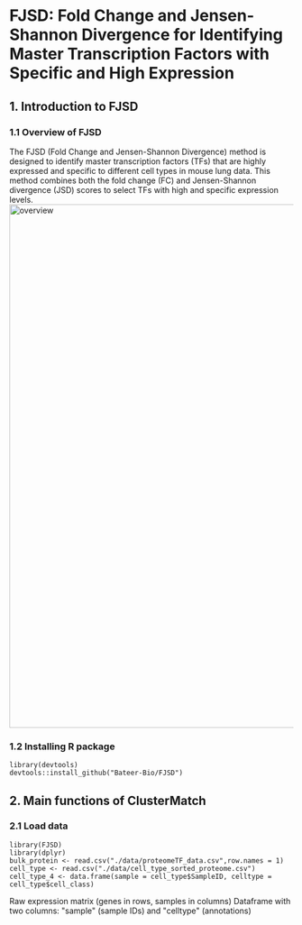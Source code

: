 # FJSD: Fold Change and Jensen-Shannon Divergence for Identifying Master Transcription Factors with Specific and High Expression
## 1.	Introduction to FJSD
### 1.1	Overview of FJSD
The FJSD (Fold Change and Jensen-Shannon Divergence) method is designed to identify master transcription factors (TFs) that are highly expressed and specific to different cell types in mouse lung data. This method combines both the fold change (FC) and Jensen-Shannon divergence (JSD) scores to select TFs with high and specific expression levels.
<img width="1974" height="929" alt="overview" src="https://github.com/user-attachments/assets/171b59f2-9e69-4958-b933-38acafcde8c1" />
### 1.2 Installing R package
```
library(devtools)
devtools::install_github("Bateer-Bio/FJSD")
```
## 2.	Main functions of ClusterMatch
### 2.1 Load data
```
library(FJSD)
library(dplyr)
bulk_protein <- read.csv("./data/proteomeTF_data.csv",row.names = 1)
cell_type <- read.csv("./data/cell_type_sorted_proteome.csv")
cell_type_4 <- data.frame(sample = cell_type$SampleID, celltype = cell_type$cell_class)
```
Raw expression matrix (genes in rows, samples in columns)
Dataframe with two columns: "sample" (sample IDs) and "celltype" (annotations)
